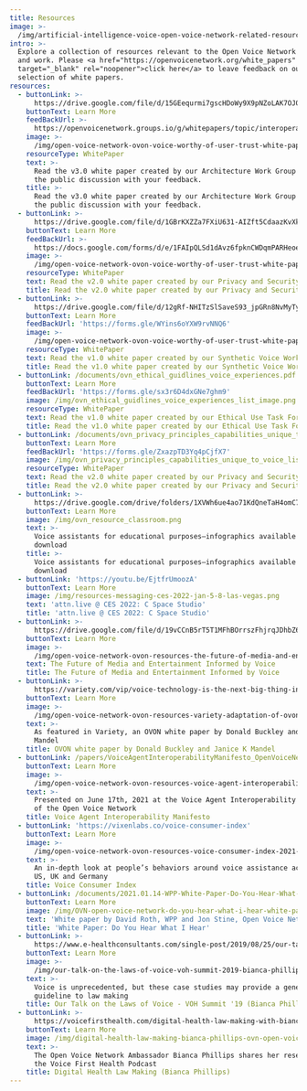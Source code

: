 ```yaml
---
title: Resources
image: >-
  /img/artificial-intelligence-voice-open-voice-network-related-resources_optimized.jpg
intro: >-
  Explore a collection of resources relevant to the Open Voice Network's mission
  and work. Please <a href="https://openvoicenetwork.org/white_papers"
  target="_blank" rel="noopener">click here</a> to leave feedback on our
  selection of white papers.
resources:
  - buttonLink: >-
      https://drive.google.com/file/d/15GEequrmi7gscHDoWy9X9pNZoLAK7OJ0/view?usp=sharing
    buttonText: Learn More
    feedBackUrl: >-
      https://openvoicenetwork.groups.io/g/whitepapers/topic/interoperability_of/93047684?p=,,,20,0,0,0::recentpostdate/sticky,,,20,2,0,93047684,previd%3D1660601323200073413,nextid%3D1660601323200073413&previd=1660601323200073413&nextid=1660601323200073413
    image: >-
      /img/open-voice-network-ovon-voice-worthy-of-user-trust-white-papers-interoperability-of-conversational-assistants-v3.0-white-paper.png
    resourceType: WhitePaper
    text: >-
      Read the v3.0 white paper created by our Architecture Work Group and join
      the public discussion with your feedback.
    title: >-
      Read the v3.0 white paper created by our Architecture Work Group and join
      the public discussion with your feedback.
  - buttonLink: >-
      https://drive.google.com/file/d/1GBrKXZZa7FXiU631-AIZft5CdaazKvXk/view?usp=sharing
    buttonText: Learn More
    feedBackUrl: >-
      https://docs.google.com/forms/d/e/1FAIpQLSd1dAvz6fpknCWDqmPARHeoenxCktAKfUjxU7-97T0u3j1KHw/viewform?usp=sf_link
    image: >-
      /img/open-voice-network-ovon-voice-worthy-of-user-trust-white-papers-data-security-specific-to-voice-v2-white-paper-graphic.png
    resourceType: WhitePaper
    text: Read the v2.0 white paper created by our Privacy and Security Work Group
    title: Read the v2.0 white paper created by our Privacy and Security Work Group
  - buttonLink: >-
      https://drive.google.com/file/d/12gRf-NHITzSlSaveS93_jpGRn8NvMyTy/view?usp=sharing
    buttonText: Learn More
    feedBackUrl: 'https://forms.gle/WYins6oYXW9rvNNQ6'
    image: >-
      /img/open-voice-network-ovon-voice-worthy-of-user-trust-white-papers-synthetic-voice-for-content-owners-and-creators-v1.png
    resourceType: WhitePaper
    text: Read the v1.0 white paper created by our Synthetic Voice Work Group
    title: Read the v1.0 white paper created by our Synthetic Voice Work Group
  - buttonLink: /documents/ovn_ethical_guidlines_voice_experiences.pdf
    buttonText: Learn More
    feedBackUrl: 'https://forms.gle/sx3r6D4dxGNe7ghm9'
    image: /img/ovn_ethical_guidlines_voice_experiences_list_image.png
    resourceType: WhitePaper
    text: Read the v1.0 white paper created by our Ethical Use Task Force Community
    title: Read the v1.0 white paper created by our Ethical Use Task Force Community
  - buttonLink: /documents/ovn_privacy_principles_capabilities_unique_to_voice.pdf
    buttonText: Learn More
    feedBackUrl: 'https://forms.gle/ZxazpTD3Yq4pCjfX7'
    image: /img/ovn_privacy_principles_capabilities_unique_to_voice_list_image.png
    resourceType: WhitePaper
    text: Read the v2.0 white paper created by our Privacy and Security Work Group
    title: Read the v2.0 white paper created by our Privacy and Security Work Group
  - buttonLink: >-
      https://drive.google.com/drive/folders/1XVWh6ue4ao71KdQneTaH4omC7MRUle06?usp=sharing
    buttonText: Learn More
    image: /img/ovn_resource_classroom.png
    text: >-
      Voice assistants for educational purposes—infographics available for
      download
    title: >-
      Voice assistants for educational purposes—infographics available for
      download
  - buttonLink: 'https://youtu.be/EjtfrUmoozA'
    buttonText: Learn More
    image: /img/resources-messaging-ces-2022-jan-5-8-las-vegas.png
    text: 'attn.live @ CES 2022: C Space Studio'
    title: 'attn.live @ CES 2022: C Space Studio'
  - buttonLink: >-
      https://drive.google.com/file/d/19vCCnB5rT5T1MFhBOrrszFhjrqJDhbZ6/view?usp=sharing
    buttonText: Learn More
    image: >-
      /img/open-voice-network-ovon-resources-the-future-of-media-and-entertainment-informed-by-voice-by-donald-buckley-and-janice-k-mandel.png
    text: The Future of Media and Entertainment Informed by Voice
    title: The Future of Media and Entertainment Informed by Voice
  - buttonLink: >-
      https://variety.com/vip/voice-technology-is-the-next-big-thing-in-media-and-entertainment-1235031704/
    buttonText: Learn More
    image: >-
      /img/open-voice-network-ovon-resources-variety-adaptation-of-ovon-media-and-entertainment-white-paper.png
    text: >-
      As featured in Variety, an OVON white paper by Donald Buckley and Janice K
      Mandel
    title: OVON white paper by Donald Buckley and Janice K Mandel
  - buttonLink: /papers/VoiceAgentInteroperabilityManifesto_OpenVoiceNetwork.pdf
    buttonText: Learn More
    image: >-
      /img/open-voice-network-ovon-resources-voice-agent-interoperability-manifesto-voice-for-everyone.png
    text: >-
      Presented on June 17th, 2021 at the Voice Agent Interoperability Workshop
      of the Open Voice Network
    title: Voice Agent Interoperability Manifesto
  - buttonLink: 'https://vixenlabs.co/voice-consumer-index'
    buttonText: Learn More
    image: >-
      /img/open-voice-network-ovon-resources-voice-consumer-index-2021-vixen-labs-research.png
    text: >-
      An in-depth look at people’s behaviors around voice assistance across the
      US, UK and Germany
    title: Voice Consumer Index
  - buttonLink: /documents/2021.01.14-WPP-White-Paper-Do-You-Hear-What-I-Hear.pdf
    buttonText: Learn More
    image: /img/OVN-open-voice-network-do-you-hear-what-i-hear-white-paper.png
    text: 'White paper by David Roth, WPP and Jon Stine, Open Voice Network'
    title: 'White Paper: Do You Hear What I Hear'
  - buttonLink: >-
      https://www.e-healthconsultants.com/single-post/2019/08/25/our-talk-on-the-laws-of-voice-at-the-voh-summit-a-recap
    buttonText: Learn More
    image: >-
      /img/our-talk-on-the-laws-of-voice-voh-summit-2019-bianca-phillips-ovn-open-voice-network.png
    text: >-
      Voice is unprecedented, but these case studies may provide a general
      guideline to law making
    title: Our Talk on the Laws of Voice - VOH Summit '19 (Bianca Phillips)
  - buttonLink: >-
      https://voicefirsthealth.com/digital-health-law-making-with-bianca-phillips-2/
    buttonText: Learn More
    image: /img/digital-health-law-making-bianca-phillips-ovn-open-voice-network.png
    text: >-
      The Open Voice Network Ambassador Bianca Phillips shares her research on
      the Voice First Health Podcast
    title: Digital Health Law Making (Bianca Phillips)
---
```


